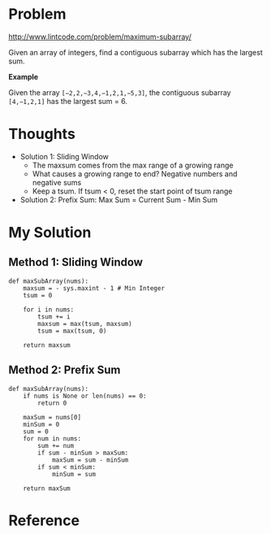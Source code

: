 # Problem

http://www.lintcode.com/problem/maximum-subarray/

Given an array of integers, find a contiguous subarray which has the largest sum.

**Example**

Given the array ```[−2,2,−3,4,−1,2,1,−5,3]```, the contiguous subarray ```[4,−1,2,1]``` has the largest sum = 6.

# Thoughts

- Solution 1: Sliding Window
  - The maxsum comes from the max range of a growing range
  - What causes a growing range to end? Negative numbers and negative sums
  - Keep a tsum. If tsum < 0, reset the start point of tsum range
- Solution 2: Prefix Sum: Max Sum = Current Sum - Min Sum

# My Solution

## Method 1: Sliding Window

```
def maxSubArray(nums):
    maxsum = - sys.maxint - 1 # Min Integer
    tsum = 0
    
    for i in nums:
        tsum += i
        maxsum = max(tsum, maxsum)
        tsum = max(tsum, 0)
    
    return maxsum
```

## Method 2: Prefix Sum

```
def maxSubArray(nums):
    if nums is None or len(nums) == 0:
        return 0
    
    maxSum = nums[0]
    minSum = 0
    sum = 0
    for num in nums:
        sum += num
        if sum - minSum > maxSum:
            maxSum = sum - minSum
        if sum < minSum:
            minSum = sum
    
    return maxSum
```

# Reference

